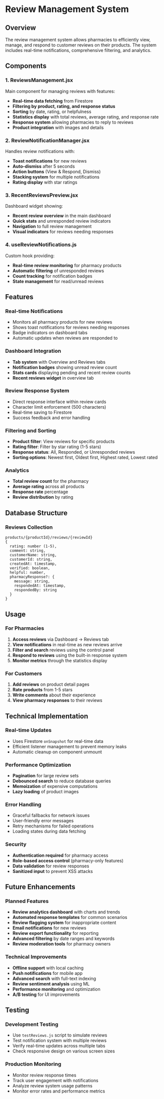 # Review Management System

## Overview

The review management system allows pharmacies to efficiently view, manage, and respond to customer reviews on their products. The system includes real-time notifications, comprehensive filtering, and analytics.

## Components

### 1. ReviewsManagement.jsx
Main component for managing reviews with features:
- **Real-time data fetching** from Firestore
- **Filtering by product, rating, and response status**
- **Sorting** by date, rating, or helpfulness
- **Statistics display** with total reviews, average rating, and response rate
- **Response system** allowing pharmacies to reply to reviews
- **Product integration** with images and details

### 2. ReviewNotificationManager.jsx
Handles review notifications with:
- **Toast notifications** for new reviews
- **Auto-dismiss** after 5 seconds
- **Action buttons** (View & Respond, Dismiss)
- **Stacking system** for multiple notifications
- **Rating display** with star ratings

### 3. RecentReviewsPreview.jsx
Dashboard widget showing:
- **Recent review overview** in the main dashboard
- **Quick stats** and unresponded review indicators
- **Navigation** to full review management
- **Visual indicators** for reviews needing responses

### 4. useReviewNotifications.js
Custom hook providing:
- **Real-time review monitoring** for pharmacy products
- **Automatic filtering** of unresponded reviews
- **Count tracking** for notification badges
- **State management** for read/unread reviews

## Features

### Real-time Notifications
- Monitors all pharmacy products for new reviews
- Shows toast notifications for reviews needing responses
- Badge indicators on dashboard tabs
- Automatic updates when reviews are responded to

### Dashboard Integration
- **Tab system** with Overview and Reviews tabs
- **Notification badges** showing unread review count
- **Stats cards** displaying pending and recent review counts
- **Recent reviews widget** in overview tab

### Review Response System
- Direct response interface within review cards
- Character limit enforcement (500 characters)
- Real-time saving to Firestore
- Success feedback and error handling

### Filtering and Sorting
- **Product filter**: View reviews for specific products
- **Rating filter**: Filter by star rating (1-5 stars)
- **Response status**: All, Responded, or Unresponded reviews
- **Sorting options**: Newest first, Oldest first, Highest rated, Lowest rated

### Analytics
- **Total review count** for the pharmacy
- **Average rating** across all products
- **Response rate** percentage
- **Review distribution** by rating

## Database Structure

### Reviews Collection
```
products/{productId}/reviews/{reviewId}
{
  rating: number (1-5),
  comment: string,
  customerName: string,
  customerId: string,
  createdAt: timestamp,
  verified: boolean,
  helpful: number,
  pharmacyResponse?: {
    message: string,
    respondedAt: timestamp,
    respondedBy: string
  }
}
```

## Usage

### For Pharmacies
1. **Access reviews** via Dashboard → Reviews tab
2. **View notifications** in real-time as new reviews arrive
3. **Filter and search** reviews using the control panel
4. **Respond to reviews** using the built-in response system
5. **Monitor metrics** through the statistics display

### For Customers
1. **Add reviews** on product detail pages
2. **Rate products** from 1-5 stars
3. **Write comments** about their experience
4. **View pharmacy responses** to their reviews

## Technical Implementation

### Real-time Updates
- Uses Firestore `onSnapshot` for real-time data
- Efficient listener management to prevent memory leaks
- Automatic cleanup on component unmount

### Performance Optimization
- **Pagination** for large review sets
- **Debounced search** to reduce database queries
- **Memoization** of expensive computations
- **Lazy loading** of product images

### Error Handling
- Graceful fallbacks for network issues
- User-friendly error messages
- Retry mechanisms for failed operations
- Loading states during data fetching

### Security
- **Authentication required** for pharmacy access
- **Role-based access control** (pharmacy-only features)
- **Data validation** for review responses
- **Sanitized input** to prevent XSS attacks

## Future Enhancements

### Planned Features
- **Review analytics dashboard** with charts and trends
- **Automated response templates** for common scenarios
- **Review flagging system** for inappropriate content
- **Email notifications** for new reviews
- **Review export functionality** for reporting
- **Advanced filtering** by date ranges and keywords
- **Review moderation tools** for pharmacy owners

### Technical Improvements
- **Offline support** with local caching
- **Push notifications** for mobile app
- **Advanced search** with full-text indexing
- **Review sentiment analysis** using ML
- **Performance monitoring** and optimization
- **A/B testing** for UI improvements

## Testing

### Development Testing
- Use `testReviews.js` script to simulate reviews
- Test notification system with multiple reviews
- Verify real-time updates across multiple tabs
- Check responsive design on various screen sizes

### Production Monitoring
- Monitor review response times
- Track user engagement with notifications
- Analyze review system usage patterns
- Monitor error rates and performance metrics